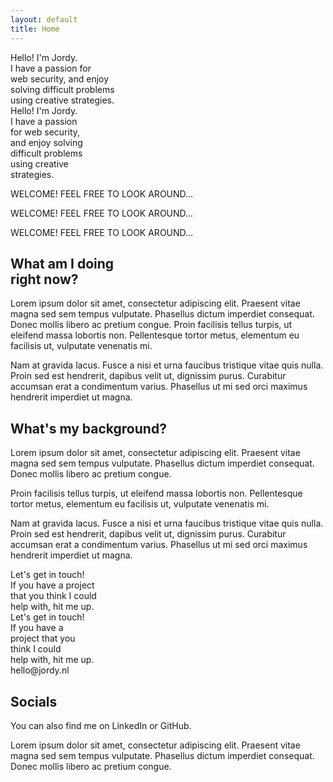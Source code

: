 ```yaml
---
layout: default
title: Home
---
```


<div class="stretch-wrapper rellax" data-rellax-speed="10">
  <div class="stretch desktop">
  Hello! I'm Jordy.<br>I have a passion for<br> web security, and enjoy<br>solving difficult problems<br>using creative strategies.
  </div>
  <div class="stretch mobile">
  Hello! I'm Jordy.<br>
  I have a passion<br>
  for web security,<br>
  and enjoy solving<br>
  difficult problems<br>
  using creative<br>
  strategies.
  </div>
</div>

<div class="wrapper rellax" data-rellax-speed="6">
  <p class="text">WELCOME! FEEL FREE TO LOOK AROUND...&nbsp;</p>
  <p class="text">WELCOME! FEEL FREE TO LOOK AROUND...&nbsp;</p>
  <p class="text">WELCOME! FEEL FREE TO LOOK AROUND...&nbsp;</p>
</div>

<div class="home-section rellax" data-rellax-speed="4">
  <div class="home-section__title">
  <h2>What am I doing<br>right now?</h2>
  </div>
  <div class="home-section__paragraph">
    <p>Lorem ipsum dolor sit amet, consectetur adipiscing elit. Praesent vitae magna sed sem tempus vulputate. Phasellus dictum imperdiet consequat. Donec mollis libero ac pretium congue. Proin facilisis tellus turpis, ut eleifend massa lobortis non. Pellentesque tortor metus, elementum eu facilisis ut, vulputate venenatis mi.</p>
    <p>Nam at gravida lacus. Fusce a nisi et urna faucibus tristique vitae quis nulla. Proin sed est hendrerit, dapibus velit ut, dignissim purus. Curabitur accumsan erat a condimentum varius. Phasellus ut mi sed orci maximus hendrerit imperdiet ut magna.</p>
  </div>
</div>


<div class="home-section rellax" data-rellax-speed="2">
  <div class="home-section__title">
  <h2>What's my background?</h2>
  </div>
  <div class="home-section__paragraph">
    <p>Lorem ipsum dolor sit amet, consectetur adipiscing elit. Praesent vitae magna sed sem tempus vulputate. Phasellus dictum imperdiet consequat. Donec mollis libero ac pretium congue.</p>
    <p>Proin facilisis tellus turpis, ut eleifend massa lobortis non. Pellentesque tortor metus, elementum eu facilisis ut, vulputate venenatis mi.</p>
    <p>Nam at gravida lacus. Fusce a nisi et urna faucibus tristique vitae quis nulla. Proin sed est hendrerit, dapibus velit ut, dignissim purus. Curabitur accumsan erat a condimentum varius. Phasellus ut mi sed orci maximus hendrerit imperdiet ut magna.</p>
  </div>
</div>

<div class="stretch-wrapper rellax" data-rellax-speed="0">
  <div class="stretch desktop">
  Let's get in touch!<br>
  If you have a project<br>
  that you think I could<br>
  help with, hit me up.
  </div>
  <div class="stretch mobile">
  Let's get in touch!<br>
  If you have a<br>
  project that you<br>
  think I could<br>
  help with, hit me up.
  </div>
  <div class="stretch home-section__email">
  hello@jordy.nl
  </div>
</div>

<div class="home-section rellax" data-rellax-speed="0">
  <div class="home-section__title">
  <h2>Socials</h2>
  </div>
  <div class="home-section__paragraph">
    <p>You can also find me on <a>LinkedIn</a> or <a>GitHub</a>.</p>
    <p>Lorem ipsum dolor sit amet, consectetur adipiscing elit. Praesent vitae magna sed sem tempus vulputate. Phasellus dictum imperdiet consequat. Donec mollis libero ac pretium congue. </p>
  </div>
</div>
